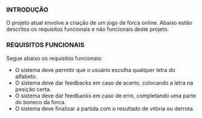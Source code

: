 ### INTRODUÇÃO

O projeto atual envolve a criação de um jogo de forca online. Abaixo estão descritos os requisitos funcionais e não funcionais deste projeto.

### REQUISITOS FUNCIONAIS

Segue abaixo os requisitos funcionais:

* O sistema deve permitir que o usuário escolha qualquer letra do alfabeto.
* O sistema deve dar feedbacks em caso de acerto, colocando a letra na posição certa.
* O sistema deve dar feedbacks em caso de erro, completando uma parte do boneco da forca.
* O sistema deve finalizar a partida com o resultado de vitória ou derrota.

